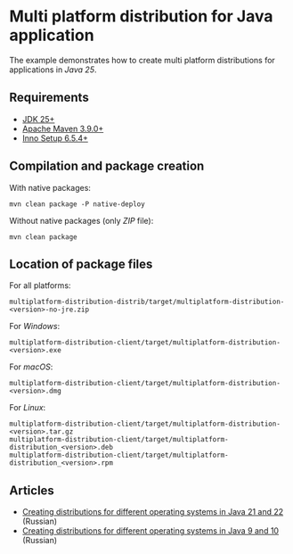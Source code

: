 # Multi platform distribution for Java application

The example demonstrates how to create multi platform distributions for applications in *Java 25*.

## Requirements

* [JDK 25+](https://www.oracle.com/java/technologies/downloads/)
* [Apache Maven 3.9.0+](https://maven.apache.org/download.cgi)
* [Inno Setup 6.5.4+](https://jrsoftware.org/isinfo.php)

## Compilation and package creation

With native packages:

    mvn clean package -P native-deploy
    
Without native packages (only *ZIP* file):

    mvn clean package
    
## Location of package files

For all platforms:

    multiplatform-distribution-distrib/target/multiplatform-distribution-<version>-no-jre.zip

For *Windows*:

    multiplatform-distribution-client/target/multiplatform-distribution-<version>.exe

For *macOS*:

    multiplatform-distribution-client/target/multiplatform-distribution-<version>.dmg

For *Linux*:

    multiplatform-distribution-client/target/multiplatform-distribution-<version>.tar.gz
    multiplatform-distribution-client/target/multiplatform-distribution_<version>.deb
    multiplatform-distribution-client/target/multiplatform-distribution_<version>.rpm

## Articles

* [Creating distributions for different operating systems in Java 21 and 22](https://habr.com/ru/companies/jugru/articles/816981/) (Russian)
* [Creating distributions for different operating systems in Java 9 and 10](https://habr.com/ru/companies/jugru/articles/340248/) (Russian)

